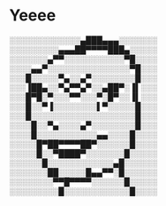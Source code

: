 # Yeeee
░░░░░░░░░░░░░▄███▄▄▄░░░░░░░\
░░░░░░░░░▄▄▄██▀▀▀▀███▄░░░░░\
░░░░░░░▄▀▀░░░░░░░░░░░▀█░░░░\
░░░░▄▄▀░░░░░░░░░░░░░░░▀█░░░\
░░░█░░░░░▀▄░░▄▀░░░░░░░░█░░░\
░░░▐██▄░░▀▄▀▀▄▀░░▄██▀░▐▌░░░\
░░░█▀█░▀░░░▀▀░░░▀░█▀░░▐▌░░░\
░░░█░░▀▐░░░░░░░░▌▀░░░░░█░░░\
░░░█░░░░░░░░░░░░░░░░░░░█░░░\
░░░░█░░▀▄░░░░▄▀░░░░░░░░█░░░\
░░░░█░░░░░░░░░░░▄▄░░░░█░░░░\
░░░░░█▀██▀▀▀▀██▀░░░░░░█░░░░\
░░░░░█░░▀████▀░░░░░░░█░░░░░\
░░░░░░█░░░░░░░░░░░░▄█░░░░░░\
░░░░░░░██░░░░░█▄▄▀▀░█░░░░░░\
░░░░░░░░▀▀█▀▀▀▀░░░░░░█░░░░░\
░░░░░░░░░█░░░░░░░░░░░░█░░░░
